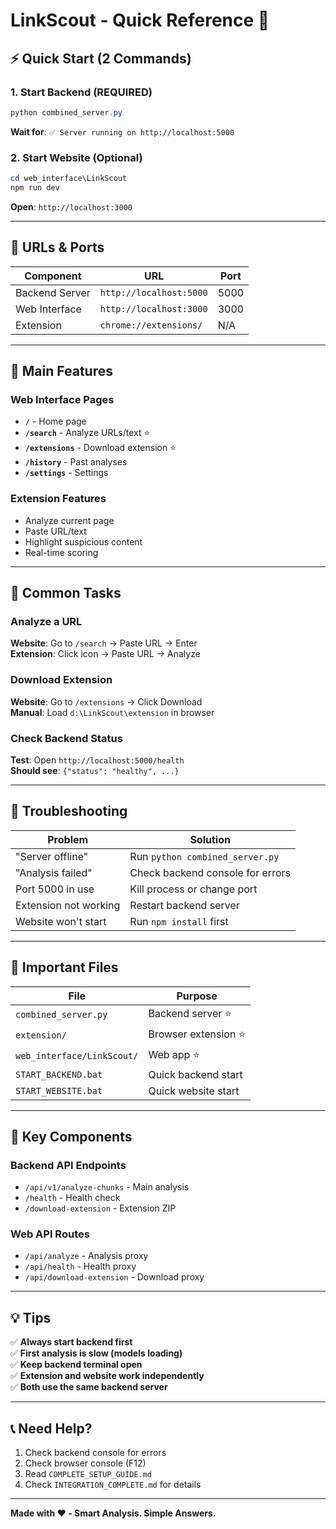 # LinkScout - Quick Reference 🚀

## ⚡ Quick Start (2 Commands)

### 1. Start Backend (REQUIRED)
```powershell
python combined_server.py
```
**Wait for**: `✅ Server running on http://localhost:5000`

### 2. Start Website (Optional)
```powershell
cd web_interface\LinkScout
npm run dev
```
**Open**: `http://localhost:3000`

---

## 📍 URLs & Ports

| Component | URL | Port |
|-----------|-----|------|
| Backend Server | `http://localhost:5000` | 5000 |
| Web Interface | `http://localhost:3000` | 3000 |
| Extension | `chrome://extensions/` | N/A |

---

## 🎯 Main Features

### Web Interface Pages
- **`/`** - Home page
- **`/search`** - Analyze URLs/text ⭐
- **`/extensions`** - Download extension ⭐
- **`/history`** - Past analyses
- **`/settings`** - Settings

### Extension Features
- Analyze current page
- Paste URL/text
- Highlight suspicious content
- Real-time scoring

---

## 🔧 Common Tasks

### Analyze a URL
**Website**: Go to `/search` → Paste URL → Enter  
**Extension**: Click icon → Paste URL → Analyze

### Download Extension
**Website**: Go to `/extensions` → Click Download  
**Manual**: Load `d:\LinkScout\extension` in browser

### Check Backend Status
**Test**: Open `http://localhost:5000/health`  
**Should see**: `{"status": "healthy", ...}`

---

## 🐛 Troubleshooting

| Problem | Solution |
|---------|----------|
| "Server offline" | Run `python combined_server.py` |
| "Analysis failed" | Check backend console for errors |
| Port 5000 in use | Kill process or change port |
| Extension not working | Restart backend server |
| Website won't start | Run `npm install` first |

---

## 📂 Important Files

| File | Purpose |
|------|---------|
| `combined_server.py` | Backend server ⭐ |
| `extension/` | Browser extension ⭐ |
| `web_interface/LinkScout/` | Web app ⭐ |
| `START_BACKEND.bat` | Quick backend start |
| `START_WEBSITE.bat` | Quick website start |

---

## 🎨 Key Components

### Backend API Endpoints
- `/api/v1/analyze-chunks` - Main analysis
- `/health` - Health check
- `/download-extension` - Extension ZIP

### Web API Routes
- `/api/analyze` - Analysis proxy
- `/api/health` - Health proxy
- `/api/download-extension` - Download proxy

---

## 💡 Tips

✅ **Always start backend first**  
✅ **First analysis is slow (models loading)**  
✅ **Keep backend terminal open**  
✅ **Extension and website work independently**  
✅ **Both use the same backend server**  

---

## 📞 Need Help?

1. Check backend console for errors
2. Check browser console (F12)
3. Read `COMPLETE_SETUP_GUIDE.md`
4. Check `INTEGRATION_COMPLETE.md` for details

---

**Made with ❤️ - Smart Analysis. Simple Answers.**
